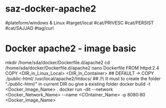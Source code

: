 # saz-docker-apache2

#plateform/windows & Linux
#target/local
#cat/PRIVESC
#cat/PERSIST
#cat/SAJJAD
#tag/curl


# Docker apache2 - image basic
mkdir /home/sda/docker/Dockerfile.d/apache2
cd /home/sda/docker/Dockerfile.d/apache2
nano Dockerfile
    FROM httpd:2.4
    COPY <DIR_in_Linux_Local> <DIR_In_Container>
    ## DEFAULT -> COPY ./public-html/ /usr/local/apache2/htdocs/
    ## /!\ It must to create the folder "./public-html/" in current DIR ou give a existing folder
docker build -t <Docker_Image_Name> .
docker run -dit --network <Docker_Network_Name> --name <COntainer_Name> -p 8080:80 <Docker_Image_Name>


